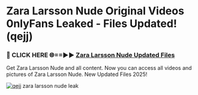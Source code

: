 # Zara Larsson Nude Original Videos 0nlyFans Leaked - Files Updated! (qejj)

<h3>🔴 CLICK HERE 🌐==►► <a href="https://tinyurl.com/yc6ubb5a" rel="nofollow">Zara Larsson Nude Updated Files</a></h3>

Get Zara Larsson Nude and all content. Now you can access all videos and pictures of Zara Larsson Nude. New Updated Files 2025!

[![qejj](https://i.imgur.com/7eu0CRL.gif)](https://tinyurl.com/yc6ubb5a)
zara larsson nude leak
